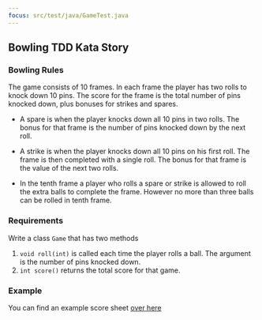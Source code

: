 ```yaml
---
focus: src/test/java/GameTest.java
---
```

## Bowling TDD Kata Story
### Bowling Rules
The game consists of 10 frames. In each frame the player has two rolls to knock down 10 pins. 
The score for the frame is the total number of pins knocked down, plus bonuses for strikes and spares.

- A spare is when the player knocks down all 10 pins in two rolls. The bonus for that frame is the number of pins knocked down by the next roll.

- A strike is when the player knocks down all 10 pins on his first roll. The frame is then completed with a single roll. The bonus for that frame is the value of the next two rolls.

- In the tenth frame a player who rolls a spare or strike is allowed to roll the extra balls to complete the frame. However no more than three balls can be rolled in tenth frame.

### Requirements
Write a class `Game` that has two methods

1. `void roll(int)` is called each time the player rolls a ball. The argument is the number of pins knocked down.
1. `int score()` returns the total score for that game.

### Example
You can find an example score sheet [over here](https://raw.githubusercontent.com/gitaroktato/tdd-kata-bowling-game/main/docs/bowling_game_sample.png)

